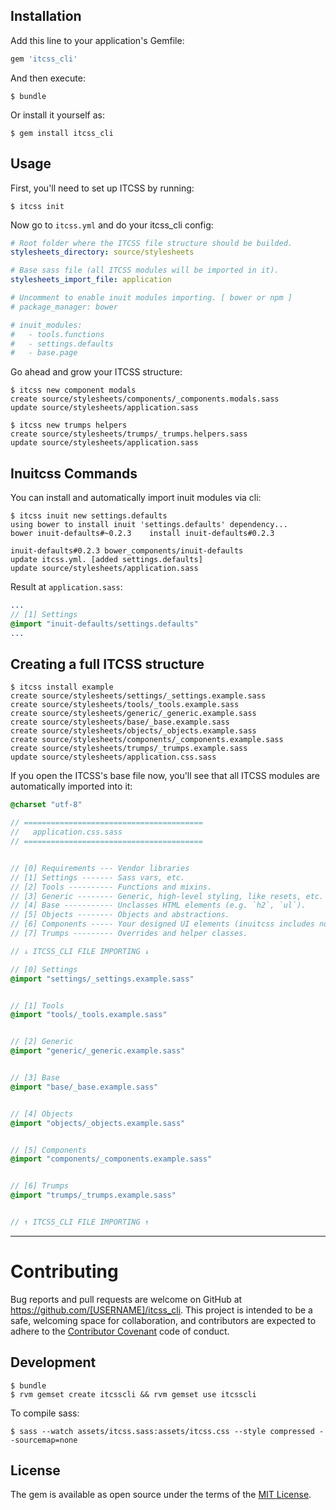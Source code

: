 ## Installation

Add this line to your application's Gemfile:

```ruby
gem 'itcss_cli'
```

And then execute:

```{r, engine='bash'}
$ bundle
```

Or install it yourself as:

```{r, engine='bash'}
$ gem install itcss_cli
```

## Usage

First, you'll need to set up ITCSS by running:

```{r, engine='bash'}
$ itcss init
```

Now go to `itcss.yml` and do your itcss_cli config:

```yml
# Root folder where the ITCSS file structure should be builded.
stylesheets_directory: source/stylesheets

# Base sass file (all ITCSS modules will be imported in it).
stylesheets_import_file: application

# Uncomment to enable inuit modules importing. [ bower or npm ]
# package_manager: bower

# inuit_modules:
#   - tools.functions
#   - settings.defaults
#   - base.page
```

Go ahead and grow your ITCSS structure:
```{r, engine='bash'}
$ itcss new component modals
create source/stylesheets/components/_components.modals.sass
update source/stylesheets/application.sass

$ itcss new trumps helpers
create source/stylesheets/trumps/_trumps.helpers.sass
update source/stylesheets/application.sass
```

## Inuitcss Commands

You can install and automatically import inuit modules via cli:

```{r, engine='bash'}
$ itcss inuit new settings.defaults
using bower to install inuit 'settings.defaults' dependency...
bower inuit-defaults#~0.2.3    install inuit-defaults#0.2.3

inuit-defaults#0.2.3 bower_components/inuit-defaults
update itcss.yml. [added settings.defaults]
update source/stylesheets/application.sass
```

Result at `application.sass`:
```sass
...
// [1] Settings
@import "inuit-defaults/settings.defaults"
...
```

## Creating a full ITCSS structure

```{r, engine='bash'}
$ itcss install example
create source/stylesheets/settings/_settings.example.sass
create source/stylesheets/tools/_tools.example.sass
create source/stylesheets/generic/_generic.example.sass
create source/stylesheets/base/_base.example.sass
create source/stylesheets/objects/_objects.example.sass
create source/stylesheets/components/_components.example.sass
create source/stylesheets/trumps/_trumps.example.sass
update source/stylesheets/application.css.sass
```

If you open the ITCSS's base file now, you'll see that all ITCSS modules are automatically imported into it:
```sass
@charset "utf-8"

// ========================================
//   application.css.sass
// ========================================


// [0] Requirements --- Vendor libraries
// [1] Settings ------- Sass vars, etc.
// [2] Tools ---------- Functions and mixins.
// [3] Generic -------- Generic, high-level styling, like resets, etc.
// [4] Base ----------- Unclasses HTML elements (e.g. `h2`, `ul`).
// [5] Objects -------- Objects and abstractions.
// [6] Components ----- Your designed UI elements (inuitcss includes none of these).
// [7] Trumps --------- Overrides and helper classes.

// ↓ ITCSS_CLI FILE IMPORTING ↓

// [0] Settings
@import "settings/_settings.example.sass"


// [1] Tools
@import "tools/_tools.example.sass"


// [2] Generic
@import "generic/_generic.example.sass"


// [3] Base
@import "base/_base.example.sass"


// [4] Objects
@import "objects/_objects.example.sass"


// [5] Components
@import "components/_components.example.sass"


// [6] Trumps
@import "trumps/_trumps.example.sass"


// ↑ ITCSS_CLI FILE IMPORTING ↑
```

---

# Contributing

Bug reports and pull requests are welcome on GitHub at https://github.com/[USERNAME]/itcss_cli. This project is intended to be a safe, welcoming space for collaboration, and contributors are expected to adhere to the [Contributor Covenant](http://contributor-covenant.org) code of conduct.

## Development
```{r, engine='bash'}
$ bundle
$ rvm gemset create itcsscli && rvm gemset use itcsscli
```

To compile sass:
```
$ sass --watch assets/itcss.sass:assets/itcss.css --style compressed --sourcemap=none
```

## License

The gem is available as open source under the terms of the [MIT License](http://opensource.org/licenses/MIT).

